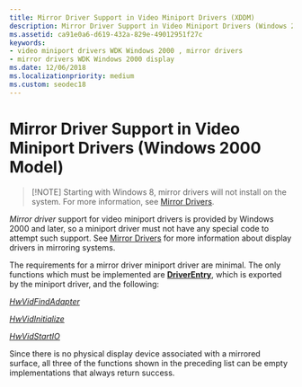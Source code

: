 ```yaml
---
title: Mirror Driver Support in Video Miniport Drivers (XDDM)
description: Mirror Driver Support in Video Miniport Drivers (Windows 2000 Model)
ms.assetid: ca91e0a6-d619-432a-829e-49012951f27c
keywords:
- video miniport drivers WDK Windows 2000 , mirror drivers
- mirror drivers WDK Windows 2000 display
ms.date: 12/06/2018
ms.localizationpriority: medium
ms.custom: seodec18
---
```


# Mirror Driver Support in Video Miniport Drivers (Windows 2000 Model)

> [!NOTE] Starting with Windows 8, mirror drivers will not install on the system. For more information, see [Mirror Drivers](mirror-drivers.md).


*Mirror driver* support for video miniport drivers is provided by Windows 2000 and later, so a miniport driver must not have any special code to attempt such support. See [Mirror Drivers](mirror-drivers.md) for more information about display drivers in mirroring systems.

The requirements for a mirror driver miniport driver are minimal. The only functions which must be implemented are [**DriverEntry**](https://docs.microsoft.com/windows-hardware/drivers/display/driverentry-of-video-miniport-driver), which is exported by the miniport driver, and the following:

[*HwVidFindAdapter*](https://docs.microsoft.com/windows-hardware/drivers/ddi/video/nc-video-pvideo_hw_find_adapter)

[*HwVidInitialize*](https://docs.microsoft.com/windows-hardware/drivers/ddi/video/nc-video-pvideo_hw_initialize)

[*HwVidStartIO*](https://docs.microsoft.com/windows-hardware/drivers/ddi/video/nc-video-pvideo_hw_start_io)

Since there is no physical display device associated with a mirrored surface, all three of the functions shown in the preceding list can be empty implementations that always return success.
